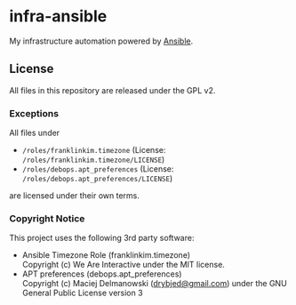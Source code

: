 # infra-ansible

My infrastructure automation powered by [Ansible](http://www.ansible.com).

## License

All files in this repository are released under the GPL v2.

### Exceptions

All files under

* `/roles/franklinkim.timezone` (License: `/roles/franklinkim.timezone/LICENSE`)
* `/roles/debops.apt_preferences` (License: `/roles/debops.apt_preferences/LICENSE`)

are licensed under their own terms.

### Copyright Notice

This project uses the following 3rd party software:

* Ansible Timezone Role (franklinkim.timezone)  
  Copyright (c) We Are Interactive under the MIT license.
* APT preferences (debops.apt_preferences)  
  Copyright (c) Maciej Delmanowski (drybjed@gmail.com) under the GNU General Public License version 3
